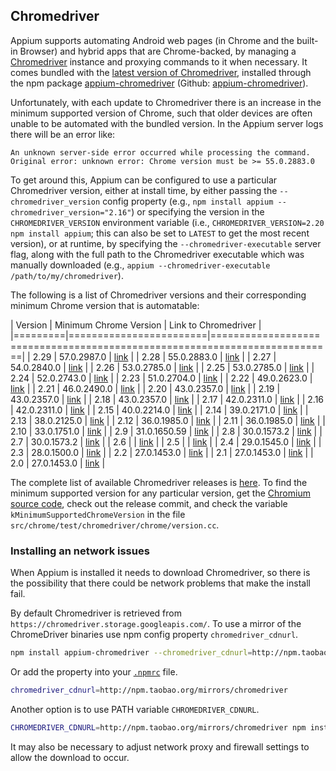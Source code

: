 ## Chromedriver

Appium supports automating Android web pages (in Chrome and the built-in Browser) and
hybrid apps that are Chrome-backed, by managing a [Chromedriver](https://sites.google.com/a/chromium.org/chromedriver/)
instance and proxying commands to it when necessary. It comes bundled with the
[latest version of Chromedriver](https://chromedriver.storage.googleapis.com/LATEST_RELEASE), installed through the
npm package [appium-chromedriver](https://www.npmjs.com/package/appium-chromedriver)
(Github: [appium-chromedriver](https://github.com/appium/appium-chromedriver)).

Unfortunately, with each update to Chromedriver there is an increase in the minimum
supported version of Chrome, such that older devices are often unable to be automated
with the bundled version. In the Appium server logs there will be an error like:
```
An unknown server-side error occurred while processing the command.
Original error: unknown error: Chrome version must be >= 55.0.2883.0
```

To get around this, Appium can be configured to use a particular Chromedriver version,
either at install time, by either passing the `--chromedriver_version` config
property (e.g., `npm install appium --chromedriver_version="2.16"`) or specifying
the version in the `CHROMEDRIVER_VERSION` environment variable (i.e., `CHROMEDRIVER_VERSION=2.20 npm install appium`;
this can also be set to `LATEST` to get the most recent version),
or at runtime, by specifying the `--chromedriver-executable` server flag, along
with the full path to the Chromedriver executable which was manually downloaded
(e.g., `appium --chromedriver-executable /path/to/my/chromedriver`).

The following is a list of Chromedriver versions and their corresponding minimum
Chrome version that is automatable:

| Version | Minimum Chrome Version | Link to Chromedriver                                                      |
|=========|========================|===========================================================================|
| 2.29    | 57.0.2987.0            | [link](https://chromedriver.storage.googleapis.com/index.html?path=2.29/) |
| 2.28    | 55.0.2883.0            | [link](https://chromedriver.storage.googleapis.com/index.html?path=2.28/) |
| 2.27    | 54.0.2840.0            | [link](https://chromedriver.storage.googleapis.com/index.html?path=2.27/) |
| 2.26    | 53.0.2785.0            | [link](https://chromedriver.storage.googleapis.com/index.html?path=2.26/) |
| 2.25    | 53.0.2785.0            | [link](https://chromedriver.storage.googleapis.com/index.html?path=2.25/) |
| 2.24    | 52.0.2743.0            | [link](https://chromedriver.storage.googleapis.com/index.html?path=2.24/) |
| 2.23    | 51.0.2704.0            | [link](https://chromedriver.storage.googleapis.com/index.html?path=2.23/) |
| 2.22    | 49.0.2623.0            | [link](https://chromedriver.storage.googleapis.com/index.html?path=2.22/) |
| 2.21    | 46.0.2490.0            | [link](https://chromedriver.storage.googleapis.com/index.html?path=2.21/) |
| 2.20    | 43.0.2357.0            | [link](https://chromedriver.storage.googleapis.com/index.html?path=2.20/) |
| 2.19    | 43.0.2357.0            | [link](https://chromedriver.storage.googleapis.com/index.html?path=2.19/) |
| 2.18    | 43.0.2357.0            | [link](https://chromedriver.storage.googleapis.com/index.html?path=2.18/) |
| 2.17    | 42.0.2311.0            | [link](https://chromedriver.storage.googleapis.com/index.html?path=2.17/) |
| 2.16    | 42.0.2311.0            | [link](https://chromedriver.storage.googleapis.com/index.html?path=2.16/) |
| 2.15    | 40.0.2214.0            | [link](https://chromedriver.storage.googleapis.com/index.html?path=2.15/) |
| 2.14    | 39.0.2171.0            | [link](https://chromedriver.storage.googleapis.com/index.html?path=2.14/) |
| 2.13    | 38.0.2125.0            | [link](https://chromedriver.storage.googleapis.com/index.html?path=2.13/) |
| 2.12    | 36.0.1985.0            | [link](https://chromedriver.storage.googleapis.com/index.html?path=2.12/) |
| 2.11    | 36.0.1985.0            | [link](https://chromedriver.storage.googleapis.com/index.html?path=2.11/) |
| 2.10    | 33.0.1751.0            | [link](https://chromedriver.storage.googleapis.com/index.html?path=2.10/) |
| 2.9     | 31.0.1650.59           | [link](https://chromedriver.storage.googleapis.com/index.html?path=2.9/)  |
| 2.8     | 30.0.1573.2            | [link](https://chromedriver.storage.googleapis.com/index.html?path=2.8/)  |
| 2.7     | 30.0.1573.2            | [link](https://chromedriver.storage.googleapis.com/index.html?path=2.7/)  |
| 2.6     |                        | [link](https://chromedriver.storage.googleapis.com/index.html?path=2.6/)  |
| 2.5     |                        | [link](https://chromedriver.storage.googleapis.com/index.html?path=2.5/)  |
| 2.4     | 29.0.1545.0            | [link](https://chromedriver.storage.googleapis.com/index.html?path=2.4/)  |
| 2.3     | 28.0.1500.0            | [link](https://chromedriver.storage.googleapis.com/index.html?path=2.3/)  |
| 2.2     | 27.0.1453.0            | [link](https://chromedriver.storage.googleapis.com/index.html?path=2.2/)  |
| 2.1     | 27.0.1453.0            | [link](https://chromedriver.storage.googleapis.com/index.html?path=2.1/)  |
| 2.0     | 27.0.1453.0            | [link](https://chromedriver.storage.googleapis.com/index.html?path=2.0/)  |

The complete list of available Chromedriver releases is [here](https://chromedriver.storage.googleapis.com/index.html). To find
the minimum supported version for any particular version, get the [Chromium](https://www.chromium.org/Home)
[source code](https://chromium.googlesource.com/chromium/src/+/master/docs/get_the_code.md),
check out the release commit, and check the variable `kMinimumSupportedChromeVersion`
in the file `src/chrome/test/chromedriver/chrome/version.cc`.

### Installing an network issues

When Appium is installed it needs to download Chromedriver, so there is the possibility
that there could be network problems that make the install fail.

By default Chromedriver is retrieved from `https://chromedriver.storage.googleapis.com/`.
To use a mirror of the ChromeDriver binaries use npm config property `chromedriver_cdnurl`.

```bash
npm install appium-chromedriver --chromedriver_cdnurl=http://npm.taobao.org/mirrors/chromedriver
```

Or add the property into your [`.npmrc`](https://docs.npmjs.com/files/npmrc) file.

```bash
chromedriver_cdnurl=http://npm.taobao.org/mirrors/chromedriver
```

Another option is to use PATH variable `CHROMEDRIVER_CDNURL`.

```bash
CHROMEDRIVER_CDNURL=http://npm.taobao.org/mirrors/chromedriver npm install appium-chromedriver
```

It may also be necessary to adjust network proxy and firewall settings to allow
the download to occur.
